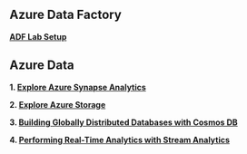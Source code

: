 ## Azure Data Factory

**[ADF Lab Setup](https://github.com/pankajcloudthat/ADF/blob/0401ae960997c51d6877378a6a6b400ffdf4c683/ADF/ADF%20Prerequisite%20Before%20HOL.pdf)**


## Azure Data

**1. [Explore Azure Synapse Analytics](https://microsoftlearning.github.io/dp-203-azure-data-engineer/Instructions/Labs/01-Explore-Azure-Synapse.html)**

**2. [Explore Azure Storage](https://microsoftlearning.github.io/DP-900T00A-Azure-Data-Fundamentals/Instructions/Labs/dp900-02-storage-lab.html)**

**3. [Building Globally Distributed Databases with Cosmos DB](https://github.com/pankajcloudthat/datalab/blob/main/dp-200-04_instructions.md)**

**4. [Performing Real-Time Analytics with Stream Analytics](https://github.com/pankajcloudthat/datalab/blob/main/datalab-stream-analytics.md)**
